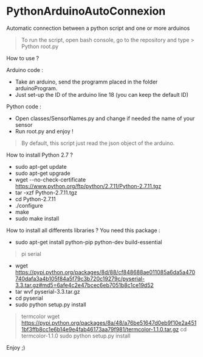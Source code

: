 # PythonArduinoAutoConnexion
Automatic connection between a python script and one or more arduinos

> To run the script, open bash console, go to the repository and type > Python root.py


How to use ? 

Arduino code :
- Take an arduino, send the programm placed in the folder arduinoProgram. 
- Just set-up the ID of the arduino line 18 (you can keep the default ID)

Python code : 
- Open classes/SensorNames.py and change if needed the name of your sensor
- Run root.py and enjoy !

> By default, this script just read the json object of the arduino.


How to install Python 2.7 ?
- sudo apt-get update
- sudo apt-get upgrade
- wget --no-check-certificate https://www.python.org/ftp/python/2.7.11/Python-2.7.11.tgz
- tar -xzf Python-2.7.11.tgz
- cd Python-2.7.11
- ./configure 
- make
- sudo make install 

How to install all differents libraries ?
You need this package : 
- sudo apt-get install python-pip python-dev build-essential 

> pi serial

- wget https://pypi.python.org/packages/8d/88/cf848688ae011085a6da5a470740dafa3a4b105f84a5f79c3b720c19279c/pyserial-3.3.tar.gz#md5=6afe4c2e47bcec6eb7051b8c1ce19d52
- tar wvf pyserial-3.3.tar.gz
- cd pyserial
- sudo python setup.py install

> termcolor
> wget https://pypi.python.org/packages/8a/48/a76be51647d0eb9f10e2a4511bf3ffb8cc1e6b14e9e4fab46173aa79f981/termcolor-1.1.0.tar.gz
> cd termcolor-1.1.0
> sudo python setup.py install

Enjoy ;) 

